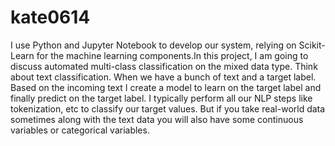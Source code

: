 # kate0614
I use Python and Jupyter Notebook to develop our system, relying on Scikit-Learn for the machine learning components.In this project, I am going to discuss automated multi-class classification on the mixed data type. Think about text classification. When we have a bunch of text and a target label. Based on the incoming text I create a model to learn on the target label and finally predict on the target label. I typically perform all our NLP steps like tokenization, etc to classify our target values. But if you take real-world data sometimes along with the text data you will also have some continuous variables or categorical variables.
